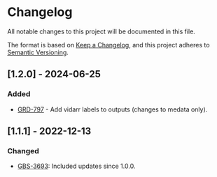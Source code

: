 # Changelog
All notable changes to this project will be documented in this file.

The format is based on [Keep a Changelog](https://keepachangelog.com/en/1.0.0/),
and this project adheres to [Semantic Versioning](https://semver.org/spec/v2.0.0.html).

## [1.2.0] - 2024-06-25
### Added
- [GRD-797](https://jira.oicr.on.ca/browse/GRD-797) - Add vidarr labels to outputs (changes to medata only).

## [1.1.1] - 2022-12-13
### Changed
- [GBS-3693](https://jira.oicr.on.ca/browse/GBS-3693): Included updates since 1.0.0.